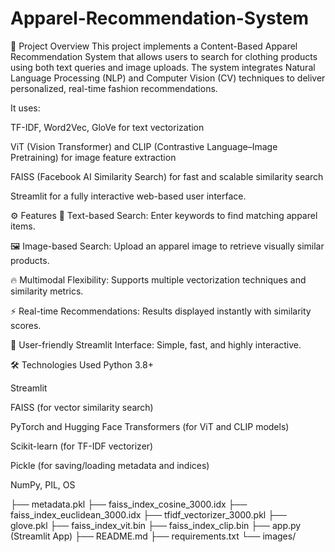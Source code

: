 # Apparel-Recommendation-System

📌 Project Overview
This project implements a Content-Based Apparel Recommendation System that allows users to search for clothing products using both text queries and image uploads. The system integrates Natural Language Processing (NLP) and Computer Vision (CV) techniques to deliver personalized, real-time fashion recommendations.

It uses:

TF-IDF, Word2Vec, GloVe for text vectorization

ViT (Vision Transformer) and CLIP (Contrastive Language–Image Pretraining) for image feature extraction

FAISS (Facebook AI Similarity Search) for fast and scalable similarity search

Streamlit for a fully interactive web-based user interface.

⚙️ Features
📄 Text-based Search: Enter keywords to find matching apparel items.

🖼️ Image-based Search: Upload an apparel image to retrieve visually similar products.

🔥 Multimodal Flexibility: Supports multiple vectorization techniques and similarity metrics.

⚡ Real-time Recommendations: Results displayed instantly with similarity scores.

🎨 User-friendly Streamlit Interface: Simple, fast, and highly interactive.


🛠️ Technologies Used
Python 3.8+

Streamlit

FAISS (for vector similarity search)

PyTorch and Hugging Face Transformers (for ViT and CLIP models)

Scikit-learn (for TF-IDF vectorizer)

Pickle (for saving/loading metadata and indices)

NumPy, PIL, OS

├── metadata.pkl
├── faiss_index_cosine_3000.idx
├── faiss_index_euclidean_3000.idx
├── tfidf_vectorizer_3000.pkl
├── glove.pkl
├── faiss_index_vit.bin
├── faiss_index_clip.bin
├── app.py (Streamlit App)
├── README.md
├── requirements.txt
└── images/
